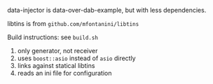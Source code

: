 data-injector is data-over-dab-example, but with less dependencies.

libtins is from `github.com/mfontanini/libtins`

Build instructions: see `build.sh`

1. only generator, not receiver
1. uses `boost::asio` instead of `asio` directly
1. links against statical libtins
1. reads an ini file for configuration
